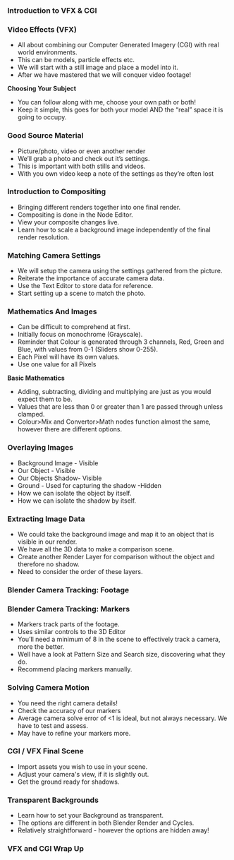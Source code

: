 ### Introduction to VFX & CGI ###



### Video Effects (VFX) ###

+ All about combining our Computer Generated Imagery (CGI) with real world environments.
+ This can be models, particle effects etc.
+ We will start with a still image and place a model into it.
+ After we have mastered that we will conquer video footage!

**Choosing Your Subject**

+ You can follow along with me, choose your own path or both!
+ Keep it simple, this goes for both your model AND the “real” space it is going to occupy.

### Good Source Material ###

+ Picture/photo, video or even another render
+ We’ll grab a photo and check out it’s settings.
+ This is important with both stills and videos.
+ With you own video keep a note of the settings as they’re often lost

### Introduction to Compositing ###

+ Bringing different renders together into one final render.
+ Compositing is done in the Node Editor.
+ View your composite changes live.
+ Learn how to scale a background image independently of the final render resolution.

### Matching Camera Settings ###

+ We will setup the camera using the settings gathered from the picture.
+ Reiterate the importance of accurate camera data.
+ Use the Text Editor to store data for reference.
+ Start setting up a scene to match the photo.

### Mathematics And Images ###

+ Can be difficult to comprehend at first.
+ Initially focus on monochrome (Grayscale).
+ Reminder that Colour is generated through 3 channels, Red, Green and Blue, with values from 0-1 (Sliders show 0-255).
+ Each Pixel will have its own values.
+ Use one value for all Pixels

**Basic Mathematics**

+ Adding, subtracting, dividing and multiplying are just as you would expect them to be.
+ Values that are less than 0 or greater than 1 are passed through unless clamped.
+ Colour>Mix and Convertor>Math nodes function almost the same, however there are different options.

### Overlaying Images ###

+ Background Image - Visible
+ Our Object - Visible
+ Our Objects Shadow- Visible
+ Ground - Used for capturing the shadow -Hidden
+ How we can isolate the object by itself.
+ How we can isolate the shadow by itself.

### Extracting Image Data ###

+ We could take the background image and map it to an object that is visible in our render.
+ We have all the 3D data to make a comparison scene.
+ Create another Render Layer for comparison without the object and therefore no shadow.
+ Need to consider the order of these layers.

### Blender Camera Tracking: Footage ###



### Blender Camera Tracking: Markers ###

+ Markers track parts of the footage.
+ Uses similar controls to the 3D Editor
+ You’ll need a minimum of 8 in the scene to effectively track a camera, more the better.
+ Well have a look at Pattern Size and Search size, discovering what they do.
+ Recommend placing markers manually.

### Solving Camera Motion ###

+ You need the right camera details!
+ Check the accuracy of our markers
+ Average camera solve error of \<1 is ideal, but not always necessary. We have to test and assess.
+ May have to refine your markers more.

### CGI / VFX Final Scene ###

+ Import assets you wish to use in your scene.
+ Adjust your camera's view, if it is slightly out.
+ Get the ground ready for shadows.

### Transparent Backgrounds ###

+ Learn how to set your Background as transparent.
+ The options are different in both Blender Render and Cycles.
+ Relatively straightforward - however the options are hidden away!

### VFX and CGI Wrap Up ###

